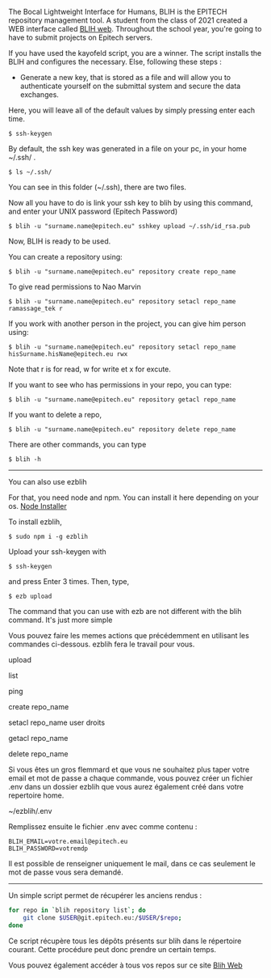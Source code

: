 The Bocal Lightweight Interface for Humans, BLIH is the EPITECH repository management tool.
A student from the class of 2021 created a WEB interface called [BLIH web](https://github.com/maximelouet/blih-web).
Throughout the school year, you're going to have to submit projects on Epitech servers.

If you have used the kayofeld script, you are a winner. The script installs the BLIH and configures the necessary.
Else, following these steps :

- Generate a new key, that is stored as a file and will allow you to authenticate yourself on the submittal system and secure the data exchanges.

Here, you will leave all of the default values by simply pressing enter each time.
```
$ ssh-keygen
```

By default, the ssh key was generated in a file on your pc, in your home ~/.ssh/ .
```
$ ls ~/.ssh/
```

You can see in this folder (~/.ssh), there are two files.

Now all you have to do is link your ssh key to blih by using this command, and enter your UNIX password (Epitech Password)

```
$ blih -u "surname.name@epitech.eu" sshkey upload ~/.ssh/id_rsa.pub
```

Now, BLIH is ready to be used.

You can create a repository using:

```
$ blih -u "surname.name@epitech.eu" repository create repo_name
```

To give read permissions to Nao Marvin

```
$ blih -u "surname.name@epitech.eu" repository setacl repo_name ramassage_tek r
```

If you work with another person in the project, you can give him person using:

```
$ blih -u "surname.name@epitech.eu" repository setacl repo_name hisSurname.hisName@epitech.eu rwx
```

Note that r is for read, w for write et x for excute.

If you want to see who has permissions in your repo, you can type:

```
$ blih -u "surname.name@epitech.eu" repository getacl repo_name
```

If you want to delete a repo,

```
$ blih -u "surname.name@epitech.eu" repository delete repo_name
```
There are other commands, you can type

```
$ blih -h
```

---

You can also use ezblih

For that, you need node and npm. You can install it here depending on your os. [Node Installer](https://nodejs.org/en/download/package-manager/#debian-and-ubuntu-based-linux-distributions-enterprise-linux-fedora-and-snap-packages)

To install ezblih,

```
$ sudo npm i -g ezblih
```

Upload your ssh-keygen with

```
$ ssh-keygen
```

and press Enter 3 times.
Then, type,

```
$ ezb upload
```

The command that you can use with ezb are not different with the blih command. It's just more simple

Vous pouvez faire les memes actions que précédemment en utilisant les commandes ci-dessous. ezblih fera le travail pour vous.

upload

list

ping

create repo_name

setacl repo_name user droits

getacl repo_name

delete repo_name

Si vous êtes un gros flemmard et que vous ne souhaitez plus taper votre email et mot de passe a chaque commande, vous pouvez créer un fichier .env dans un dossier ezblih que vous aurez également créé dans votre repertoire home.

~/ezblih/.env

Remplissez ensuite le fichier .env avec comme contenu :

    BLIH_EMAIL=votre.email@epitech.eu
    BLIH_PASSWORD=votremdp

Il est possible de renseigner uniquement le mail, dans ce cas seulement le mot de passe vous sera demandé.

---

Un simple script permet de récupérer les anciens rendus :

```bash
for repo in `blih repository list`; do
    git clone $USER@git.epitech.eu:/$USER/$repo;
done
```

Ce script récupère tous les dépôts présents sur blih dans le répertoire courant. Cette procédure peut donc prendre un certain temps.

Vous pouvez également accéder à tous vos repos sur ce site [Blih Web](https://blih.saumon.io/)